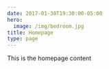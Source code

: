 ```yaml
---
date: 2017-01-30T19:30:00-05:00
hero:
  image: /img/bedroom.jpg
title: Homepage
type: page
---
```


This is the homepage content